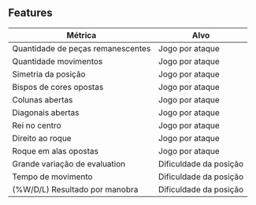 ## Features

| Métrica                           | Alvo                   |
| --------------------------------- | ---------------------- |
| Quantidade de peças remanescentes | Jogo por ataque        |
| Quantidade movimentos             | Jogo por ataque        |
| Simetria da posição               | Jogo por ataque        |
| Bispos de cores opostas           | Jogo por ataque        |
| Colunas abertas                   | Jogo por ataque        |
| Diagonais abertas                 | Jogo por ataque        |
| Rei no centro                     | Jogo por ataque        |
| Direito ao roque                  | Jogo por ataque        |
| Roque em alas opostas             | Jogo por ataque        |
| Grande variação de evaluation     | Dificuldade da posição |
| Tempo de movimento                | Dificuldade da posição |
| (%W/D/L) Resultado por manobra    | Dificuldade da posição |